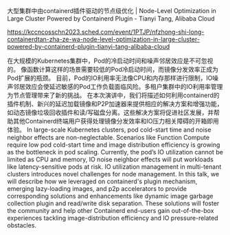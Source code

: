 大型集群中由containerd插件驱动的节点级优化 | Node-Level Optimization in Large Cluster Powered by Containerd Plugin - Tianyi Tang, Alibaba Cloud

https://kccncosschn2023.sched.com/event/1PTJP/nfzhong-shi-long-containerdtan-zha-ze-wa-node-level-optimization-in-large-cluster-powered-by-containerd-plugin-tianyi-tang-alibaba-cloud

在大规模的Kubernetes集群中，Pod的冷启动时间和噪声邻居效应是不可忽视的。 像函数计算这样的场景需要较低的Pod冷启动时间，而镜像分发效率正成为Pod扩展的瓶颈。 目前，Pod的IO利用率无法像CPU和内存那样进行限制，IO噪声邻居效应会使延迟敏感的Pod工作负载面临风险。多租户集群中的IO利用率管理为节点管理带来了新的挑战。 在本次演讲中，我们将描述如何利用containerd的插件机制、新兴的延迟加载镜像和P2P加速器来提供相应的解决方案和增强功能，如动态镜像垃圾回收插件和读/写磁盘分离。这些解决方案将促进社区发展，并帮助其他Containerd终端用户获得处理镜像分发效率和IO压力相关障碍的开箱即用体验。 
In large-scale Kubernetes clusters, pod cold-start time and noise neighbor effects are non-neglectable. Scenarios like Function Compute require low pod cold-start time and image distribution efficiency is growing as the bottleneck in pod scaling. Currently, the pod’s IO utilization cannot be limited as CPU and memory, IO noise neighbor effects will put workloads like latency-sensitive pods at risk. IO utilization management in multi-tenant clusters introduces novel challenges for node management. In this talk, we will describe how we leveraged on containerd's plugin mechanism, emerging lazy-loading images, and p2p accelerators to provide corresponding solutions and enhancements like dynamic image garbage collection plugin and read/write disk separation. These solutions will foster the community and help other Containerd end-users gain out-of-the-box experiences tackling image-distribution efficiency and IO pressure-related obstacles.